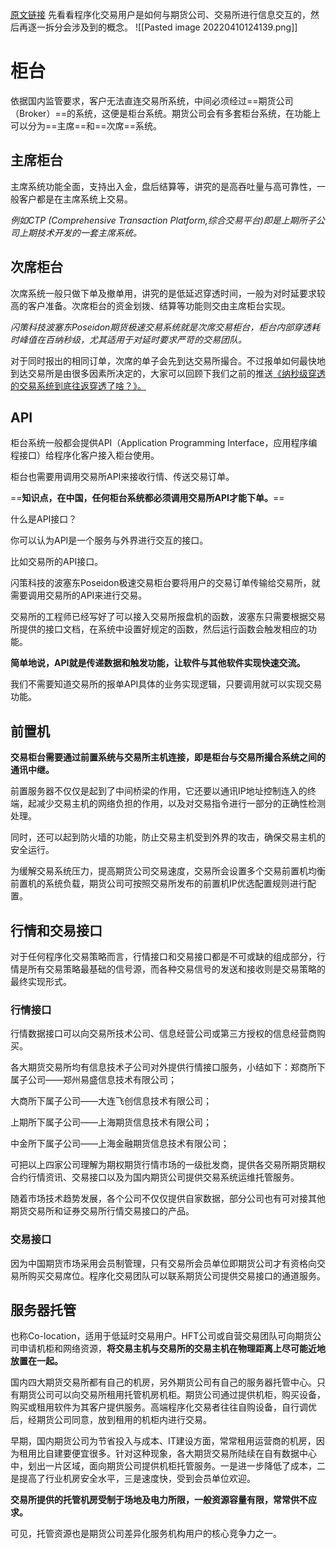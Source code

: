 [原文链接](https://zhuanlan.zhihu.com/p/96122575)
先看看程序化交易用户是如何与期货公司、交易所进行信息交互的，然后再逐一拆分会涉及到的概念。
![[Pasted image 20220410124139.png]]

# 柜台
依据国内监管要求，客户无法直连交易所系统，中间必须经过==期货公司（Broker）==的系统，这便是柜台系统。期货公司会有多套柜台系统，在功能上可以分为==主席==和==次席==系统。

## 主席柜台
主席系统功能全面，支持出入金，盘后结算等，讲究的是高吞吐量与高可靠性，一般客户都是在主席系统上交易。

_例如CTP (Comprehensive Transaction Platform,综合交易平台)即是上期所子公司上期技术开发的一套主席系统。_

## 次席柜台
次席系统一般只做下单及撤单用，讲究的是低延迟穿透时间，一般为对时延要求较高的客户准备。次席柜台的资金划拨、结算等功能则交由主席柜台实现。

_闪策科技波塞东Poseidon期货极速交易系统就是次席交易柜台，柜台内部穿透耗时峰值在百纳秒级，尤其适用于对延时要求严苛的交易团队。_

对于同时报出的相同订单，次席的单子会先到达交易所撮合。不过报单如何最快地到达交易所是由很多因素所决定的，大家可以回顾下我们之前的推送[《纳秒级穿透的交易系统到底往返穿透了啥？》。](https://zhuanlan.zhihu.com/p/78356185)

## API
柜台系统一般都会提供API（Application Programming Interface，应用程序编程接口）给程序化客户接入柜台使用。

柜台也需要用调用交易所API来接收行情、传送交易订单。

==**知识点，在中国，任何柜台系统都必须调用交易所API才能下单。**==

什么是API接口？

你可以认为API是一个服务与外界进行交互的接口。

比如交易所的API接口。

闪策科技的波塞东Poseidon极速交易柜台要将用户的交易订单传输给交易所，就需要调用交易所的API来进行交易。

交易所的工程师已经写好了可以接入交易所报盘机的函数，波塞东只需要根据交易所提供的接口文档，在系统中设置好规定的函数，然后运行函数会触发相应的功能。

**简单地说，API就是传递数据和触发功能，让软件与其他软件实现快速交流。**

我们不需要知道交易所的报单API具体的业务实现逻辑，只要调用就可以实现交易功能。

## 前置机
**交易柜台需要通过前置系统与交易所主机连接，即是柜台与交易所撮合系统之间的通讯中继。**

前置服务器不仅仅是起到了中间桥梁的作用，它还要以通讯IP地址控制连入的终端，起减少交易主机的网络负担的作用，以及对交易指令进行一部分的正确性检测处理。

同时，还可以起到防火墙的功能，防止交易主机受到外界的攻击，确保交易主机的安全运行。

为缓解交易系统压力，提高期货公司交易速度，交易所会设置多个交易前置机均衡前置机的系统负载，期货公司可按照交易所发布的前置机IP优选配置规则进行配置。

## 行情和交易接口
对于任何程序化交易策略而言，行情接口和交易接口都是不可或缺的组成部分，行情是所有交易策略最基础的信号源，而各种交易信号的发送和接收则是交易策略的最终实现形式。

### 行情接口
行情数据接口可以向交易所技术公司、信息经营公司或第三方授权的信息经营商购买。

各大期货交易所均有信息技术子公司对外提供行情接口服务，小结如下：郑商所下属子公司——郑州易盛信息技术有限公司；

大商所下属子公司——大连飞创信息技术有限公司；

上期所下属子公司——上海期货信息技术有限公司；

中金所下属子公司——上海金融期货信息技术有限公司；

可把以上四家公司理解为期权期货行情市场的一级批发商，提供各交易所期货期权合约行情资讯、交易接口以及为国内期货公司提供交易系统运维托管服务。

随着市场技术趋势发展，各个公司不仅仅提供自家数据，部分公司也有可对接其他期货交易所和证券交易所行情交易接口的产品。

### 交易接口
因为中国期货市场采用会员制管理，只有交易所会员单位即期货公司才有资格向交易所购买交易席位。程序化交易团队可以联系期货公司提供交易接口的通道服务。

## 服务器托管
也称Co-location，适用于低延时交易用户。HFT公司或自营交易团队可向期货公司申请机柜和网络资源，**将交易主机与交易所的交易主机在物理距离上尽可能近地放置在一起。**

国内四大期货交易所都有自己的机房，另外期货公司有自己的服务器托管中心。只有期货公司可以向交易所租用托管机房机柜。期货公司通过提供机柜，购买设备，购买或租用软件为其客户提供服务。高端程序化交易者往往自购设备，自行调优后，经期货公司同意，放到租用的机柜内进行交易。

早期，国内期货公司为节省投入与成本、IT建设方面，常常租用运营商的机房，因为租用比自建要便宜很多。针对这种现象，各大期货交易所陆续在自有数据中心中，划出一片区域，面向期货公司提供机柜托管服务。一是进一步降低了成本，二是提高了行业机房安全水平，三是速度快，受到会员单位欢迎。

**交易所提供的托管机房受制于场地及电力所限，一般资源容量有限，常常供不应求。**

可见，托管资源也是期货公司差异化服务机构用户的核心竞争力之一。